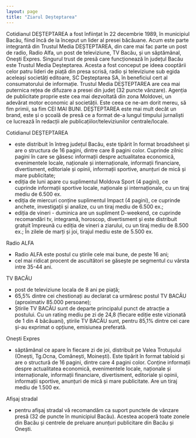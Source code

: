 ```yaml
---
layout: page
title: "Ziarul Deșteptarea"
---
```


Cotidianul DEȘTEPTAREA a fost înființat în 22 decembrie 1989, în municipiul Bacău, fiind încă de la început un lider al presei băcăuane. Acum este parte integrantă din Trustul Media DEȘTEPTAREA, din care mai fac parte un post de radio, Radio Alfa, un post de televiziune, TV Bacău, și un săptămânal, Onești Expres. Singurul trust de presă care funcționează în județul Bacău este Trustul Media Deșteptarea. Acesta a fost conceput pe ideea cooptării celor patru lideri de piață din presa scrisă, radio și televiziune sub egida aceleași societăți editoare, SC Deșteptarea SA, în beneficiul cert al consumatorului de informație.
Trustul Media DEȘTEPTAREA are cea mai puternica rețea de difuzare a presei din județ (32 puncte vânzare). Agenția de publicitate proprie este cea mai dezvoltată din zona Moldovei, un adevărat motor economic al societății. Este ceea ce ne-am dorit mereu, să fim primii, sa fim CEI MAI BUNI.
DEȘTEPTAREA este mai mult decât un brand, este și o școală de presă ce a format de-a lungul timpului jurnaliști ce lucrează în redacții ale publicațiilor/televiziunilor centrale/locale.

Cotidianul DEȘTEPTAREA
* este distribuit în întreg județul Bacău, este tipărit în format broadsheet și are o structura de 16 pagini, dintre care 8 pagini color. Cuprinde zilnic pagini în care se găsesc informații despre actualitatea economică, evenimentele locale, naționale și internaționale, informații financiare, divertisment, editoriale și opinii, informații sportive, anunțuri de mică și mare publicitate;
* ediția de luni apare cu suplimentul Moldova Sport (4 pagini), ce cuprinde informații sportive locale, naționale și internaționale, cu un tiraj mediu de 6.500 ex.
* ediția de miercuri conține suplimentul Impact (4 pagini), ce cuprinde anchete, investigații și analize, cu un tiraj mediu de 6.500 ex.;
* ediția de vineri - duminica are un supliment D-weekend, ce cuprinde recomandări tv, integramă, horoscop, divertisment și este distribuit gratuit împreună cu ediția de vineri a ziarului, cu un tiraj mediu de 8.500 ex.;
În zilele de marți și joi, tirajul mediu este de 5.500 ex.

Radio ALFA
* Radio ALFA este postul cu știrile cele mai bune, de peste 16 ani;
* cel mai ridicat procent de ascultători se găsește pe segmentul cu vârsta intre 35-44 ani.

TV BACĂU
* post de televiziune locala de 8 ani pe piață;
* 65,5% dintre cei chestionați au declarat ca urmăresc postul TV BACĂU (aproximativ 85.000 persoane);
* Știrile TV BACĂU sunt de departe principalul punct de atracție a postului. Cu un rating mediu pe zi de 24,8 (fiecare ediție este vizionată de 1 din 4 băcăuani), știrile TV BACĂU sunt, pentru 85,1% dintre cei care și-au exprimat o opțiune, emisiunea preferată.

Onești Expres
* săptămânal ce apare în fiecare zi de joi, distribuit pe Valea Trotușului (Onești, Tg.Ocna, Comănești, Moinești). Este tipărit în format tabloid și are o structură de 16 pagini, dintre care 4 pagini color. Conține informații despre actualitatea economică, evenimentele locale, naționale și internaționale, informații financiare, divertisment, editoriale și opinii, informații sportive, anunțuri de mică și mare publicitate. Are un tiraj mediu de 1.500 ex.

Afișaj stradal
* pentru afișaj stradal vă recomandăm ca suport punctele de vânzare presă (32 de puncte în municipiul Bacău). Acestea acoperă toate zonele din Bacău și centrele de preluare anunțuri publicitare din Bacău și Onești.
